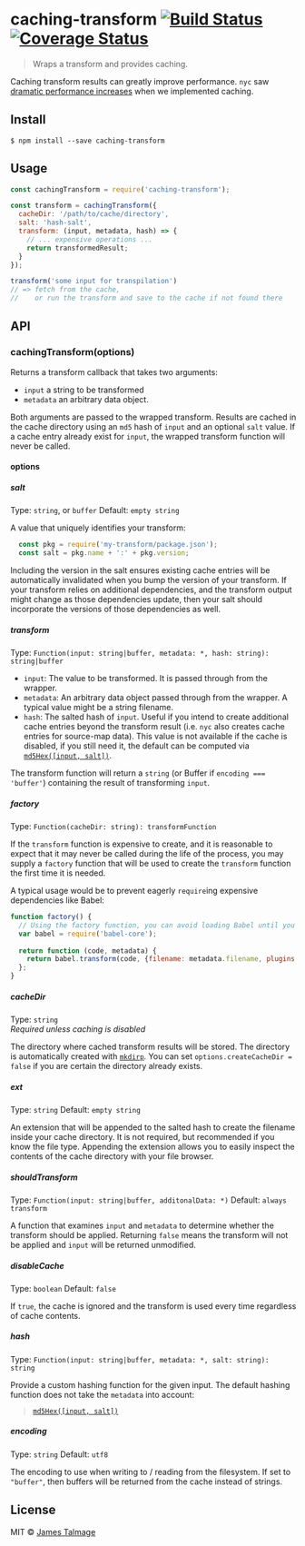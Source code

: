 # caching-transform [![Build Status](https://travis-ci.org/jamestalmage/caching-transform.svg?branch=master)](https://travis-ci.org/jamestalmage/caching-transform) [![Coverage Status](https://coveralls.io/repos/jamestalmage/caching-transform/badge.svg?branch=master&service=github)](https://coveralls.io/github/jamestalmage/caching-transform?branch=master)

> Wraps a transform and provides caching.

Caching transform results can greatly improve performance. `nyc` saw [dramatic performance increases](https://github.com/bcoe/nyc/pull/101#issuecomment-165716069) when we implemented caching. 


## Install

```
$ npm install --save caching-transform
```


## Usage

```js
const cachingTransform = require('caching-transform');

const transform = cachingTransform({
  cacheDir: '/path/to/cache/directory',
  salt: 'hash-salt',
  transform: (input, metadata, hash) => {
    // ... expensive operations ...
    return transformedResult;
  }
});

transform('some input for transpilation')
// => fetch from the cache,
//    or run the transform and save to the cache if not found there
```


## API

### cachingTransform(options)

Returns a transform callback that takes two arguments:

 - `input` a string to be transformed
 - `metadata` an arbitrary data object.

Both arguments are passed to the wrapped transform. Results are cached in the cache directory using an `md5` hash of `input` and an optional `salt` value. If a cache entry already exist for `input`, the wrapped transform function will never be called.

#### options
                 
##### salt

Type: `string`, or `buffer`
Default: `empty string`

A value that uniquely identifies your transform:

```js
  const pkg = require('my-transform/package.json');
  const salt = pkg.name + ':' + pkg.version;
```

Including the version in the salt ensures existing cache entries will be automatically invalidated when you bump the version of your transform. If your transform relies on additional dependencies, and the transform output might change as those dependencies update, then your salt should incorporate the versions of those dependencies as well.

##### transform

Type: `Function(input: string|buffer, metadata: *, hash: string): string|buffer`  

 - `input`: The value to be transformed. It is passed through from the wrapper.
 - `metadata`: An arbitrary data object passed through from the wrapper. A typical value might be a string filename.
 - `hash`: The salted hash of `input`. Useful if you intend to create additional cache entries beyond the transform result (i.e. `nyc` also creates cache entries for source-map data). This value is not available if the cache is disabled, if you still need it, the default can be computed via [`md5Hex([input, salt])`](https://www.npmjs.com/package/md5-hex).

The transform function will return a `string` (or Buffer if `encoding === 'buffer'`) containing the result of transforming `input`.

##### factory

Type: `Function(cacheDir: string): transformFunction`

If the `transform` function is expensive to create, and it is reasonable to expect that it may never be called during the life of the process, you may supply a `factory` function that will be used to create the `transform` function the first time it is needed.

A typical usage would be to prevent eagerly `require`ing expensive dependencies like Babel:

```js
function factory() {
  // Using the factory function, you can avoid loading Babel until you are sure it is needed. 
  var babel = require('babel-core');
  
  return function (code, metadata) {
    return babel.transform(code, {filename: metadata.filename, plugins: [/* ... */]});
  };
}
```

##### cacheDir

Type: `string`  
*Required unless caching is disabled*

The directory where cached transform results will be stored. The directory is automatically created with [`mkdirp`](https://www.npmjs.com/package/mkdirp). You can set `options.createCacheDir = false` if you are certain the directory already exists. 

##### ext

Type: `string`
Default: `empty string`

An extension that will be appended to the salted hash to create the filename inside your cache directory. It is not required, but recommended if you know the file type. Appending the extension allows you to easily inspect the contents of the cache directory with your file browser.

##### shouldTransform

Type: `Function(input: string|buffer, additonalData: *)`
Default: `always transform`

A function that examines `input` and `metadata` to determine whether the transform should be applied. Returning `false` means the transform will not be applied and `input` will be returned unmodified.
 
##### disableCache

Type: `boolean`
Default: `false`

If `true`, the cache is ignored and the transform is used every time regardless of cache contents.
 
##### hash

Type: `Function(input: string|buffer, metadata: *, salt: string): string`

Provide a custom hashing function for the given input. The default hashing function does not take the `metadata` into account:

> [`md5Hex([input, salt])`](https://www.npmjs.com/package/md5-hex)

##### encoding

Type: `string`
Default: `utf8`

The encoding to use when writing to / reading from the filesystem. If set to `"buffer"`, then buffers will be returned from the cache instead of strings.

## License

MIT © [James Talmage](http://github.com/jamestalmage)
